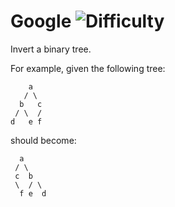 # Google ![Difficulty](https://img.shields.io/badge/-MEDIUM-yellow)
	
Invert a binary tree.
	
For example, given the following tree:
	
```
    a
   / \
  b   c
 / \  /
d   e f
```
	
should become:
	
```
  a
 / \
 c  b
 \  / \
  f e  d
```
	

